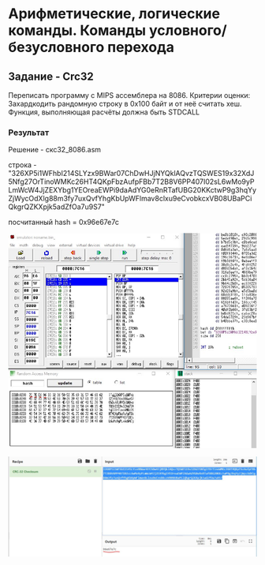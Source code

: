 # Арифметические, логические команды. Команды условного/безусловного перехода

## Задание - Crc32

Переписать программу с MIPS ассемблера на 8086.
Критерии оценки: Захардкодить рандомную строку в 0x100 байт и от неё считать хеш. Функция, выполняющая расчёты должна быть STDCALL

### Результат

Решение - скс32_8086.asm

строка - "326XP5i1WFhbI214SLYzx9BWar07ChDwHJjNYQklAQvzTQSWES19x32XdJ5Nfg27OrTinoWMKc26HT4QKpFbzAufpFBb7T2B8V6PP407I02sL6wMo9yPLmWcW4JjZEXYbg1YEOreaEWPi9daAdYG0eRnRTafUBG20KKctwP9g3hqYyZjWycOdXlg88m3fy7uxQvfYhgKbUpWFlmav8clxu9eCvobkcxVB08UBaPCiQkgrQZKXpjk5adZfOa7u9S7"

посчитанный hash = 0x96e67e7c

![Screenshot](IMG1.jpg)

![Screenshot](IMG2.jpg)

